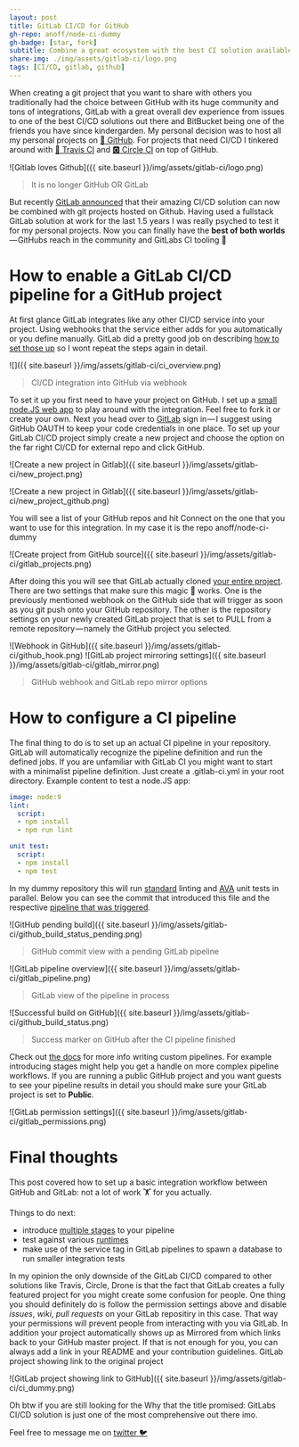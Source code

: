 ```yaml
---
layout: post
title: GitLab CI/CD for GitHub
gh-repo: anoff/node-ci-dummy
gh-badge: [star, fork]
subtitle: Combine a great ecosystem with the best CI solution available
share-img: ./img/assets/gitlab-ci/logo.png
tags: [CI/CD, gitlab, github]
---
```


When creating a git project that you want to share with others you traditionally had the choice between GitHub with its huge community and tons of integrations, GitLab with a great overall dev experience from issues to one of the best CI/CD solutions out there and BitBucket being one of the friends you have since kindergarden. My personal decision was to host all my personal projects on [🦑 GitHub](https://github.com/anoff). For projects that need CI/CD I tinkered around with [👷‍ Travis CI](https://travis-ci.org/) and [🅾️ Circle CI](https://circleci.com/) on top of GitHub.

![Gitlab loves Github]({{ site.baseurl }}/img/assets/gitlab-ci/logo.png)
> It is no longer GitHub OR GitLab

But recently [GitLab announced](https://about.gitlab.com/features/github/) that their amazing CI/CD solution can now be combined with git projects hosted on Github. Having used a fullstack GitLab solution at work for the last 1.5 years I was really psyched to test it for my personal projects. Now you can finally have the **best of both worlds** — GitHubs reach in the community and GitLabs CI tooling 💃

# How to enable a GitLab CI/CD pipeline for a GitHub project

At first glance GitLab integrates like any other CI/CD service into your project. Using webhooks that the service either adds for you automatically or you define manually. GitLab did a pretty good job on describing [how to set those up](https://docs.gitlab.com/ee/ci/ci_cd_for_external_repos/github_integration.html) so I wont repeat the steps again in detail.

![]({{ site.baseurl }}/img/assets/gitlab-ci/ci_overview.png)
> CI/CD integration into GitHub via webhook

To set it up you first need to have your project on GitHub. I set up a [small node.JS web app](https://github.com/anoff/node-ci-dummy) to play around with the integration. Feel free to fork it or create your own. Next you head over to [GitLab](https://gitlab.com/) sign in — I suggest using GitHub OAUTH to keep your code credentials in one place. To set up your GitLab CI/CD project simply create a new project and choose the option on the far right CI/CD for external repo and click GitHub.

![Create a new project in Gitlab]({{ site.baseurl }}/img/assets/gitlab-ci/new_project.png)

![Create a new project in Gitlab]({{ site.baseurl }}/img/assets/gitlab-ci/new_project_github.png)

You will see a list of your GitHub repos and hit Connect on the one that you want to use for this integration. In my case it is the repo anoff/node-ci-dummy

![Create project from GitHub source]({{ site.baseurl }}/img/assets/gitlab-ci/gitlab_projects.png)

After doing this you will see that GitLab actually cloned [your entire project](https://gitlab.com/anoff/node-ci-dummy). There are two settings that make sure this magic 🧙‍ works. One is the previously mentioned webhook on the GitHub side that will trigger as soon as you git push onto your GitHub repository. The other is the repository settings on your newly created GitLab project that is set to PULL from a remote repository — namely the GitHub project you selected.

![Webhook in GitHub]({{ site.baseurl }}/img/assets/gitlab-ci/github_hook.png)
![GitLab project mirroring settings]({{ site.baseurl }}/img/assets/gitlab-ci/gitlab_mirror.png)
> GitHub webhook and GitLab repo mirror options

# How to configure a CI pipeline

The final thing to do is to set up an actual CI pipeline in your repository. GitLab will automatically recognize the pipeline definition and run the defined jobs. If you are unfamiliar with GitLab CI you might want to start with a minimalist pipeline definition. Just create a .gitlab-ci.yml in your root directory. Example content to test a node.JS app:

```yml
image: node:9
lint:
  script:
  - npm install
  - npm run lint

unit test:
  script:
  - npm install
  - npm test
```

In my dummy repository this will run [standard](https://standardjs.com/) linting and [AVA](https://github.com/avajs/ava) unit tests in parallel. Below you can see the commit that introduced this file and the respective [pipeline that was triggered](https://gitlab.com/anoff/node-ci-dummy/pipelines/19765773).

![GitHub pending build]({{ site.baseurl }}/img/assets/gitlab-ci/github_build_status_pending.png)
> GitHub commit view with a pending GitLab pipeline

![GitLab pipeline overview]({{ site.baseurl }}/img/assets/gitlab-ci/gitlab_pipeline.png)
>GitLab view of the pipeline in process

![Successful build on GitHub]({{ site.baseurl }}/img/assets/gitlab-ci/github_build_status.png)
>Success marker on GitHub after the CI pipeline finished

Check out [the docs](https://docs.gitlab.com/ee/ci/yaml/) for more info writing custom pipelines. For example introducing stages might help you get a handle on more complex pipeline workflows. If you are running a public GitHub project and you want guests to see your pipeline results in detail you should make sure your GitLab project is set to **Public**.

![GitLab permission settings]({{ site.baseurl }}/img/assets/gitlab-ci/gitlab_permissions.png)

# Final thoughts

This post covered how to set up a basic integration workflow between GitHub and GitLab: not a lot of work 🏋️‍ for you actually.

Things to do next:

- introduce [multiple stages](https://docs.gitlab.com/ee/ci/yaml/#stages) to your pipeline
- test against various [runtimes](https://docs.gitlab.com/ee/ci/yaml/#image-and-services)
- make use of the service tag in GitLab pipelines to spawn a database to run smaller integration tests

In my opinion the only downside of the GitLab CI/CD compared to other solutions like Travis, Circle, Drone is that the fact that GitLab creates a fully featured project for you might create some confusion for people. One thing you should definitely do is follow the permission settings above and disable _issues_, _wiki_, _pull requests_ on your GitLab repositiry in this case. That way your permissions will prevent people from interacting with you via GitLab. In addition your project automatically shows up as Mirrored from which links back to your GitHub master project. If that is not enough for you, you can always add a link in your README and your contribution guidelines.
GitLab project showing link to the original project

![GitLab project showing link to GitHub]({{ site.baseurl }}/img/assets/gitlab-ci/ci_dummy.png)

Oh btw if you are still looking for the Why that the title promised: GitLabs CI/CD solution is just one of the most comprehensive out there imo.

Feel free to message me on [twitter 🐦](https://twitter.com/an0xff)